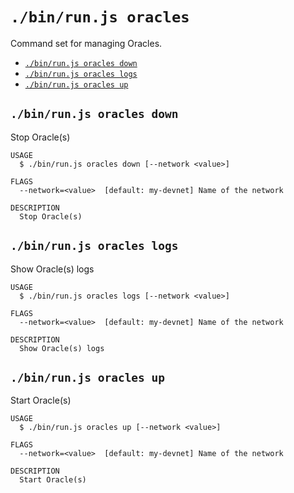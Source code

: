 `./bin/run.js oracles`
======================

Command set for managing Oracles.

* [`./bin/run.js oracles down`](#binrunjs-oracles-down)
* [`./bin/run.js oracles logs`](#binrunjs-oracles-logs)
* [`./bin/run.js oracles up`](#binrunjs-oracles-up)

## `./bin/run.js oracles down`

Stop Oracle(s)

```
USAGE
  $ ./bin/run.js oracles down [--network <value>]

FLAGS
  --network=<value>  [default: my-devnet] Name of the network

DESCRIPTION
  Stop Oracle(s)
```

## `./bin/run.js oracles logs`

Show Oracle(s) logs

```
USAGE
  $ ./bin/run.js oracles logs [--network <value>]

FLAGS
  --network=<value>  [default: my-devnet] Name of the network

DESCRIPTION
  Show Oracle(s) logs
```

## `./bin/run.js oracles up`

Start Oracle(s)

```
USAGE
  $ ./bin/run.js oracles up [--network <value>]

FLAGS
  --network=<value>  [default: my-devnet] Name of the network

DESCRIPTION
  Start Oracle(s)
```
